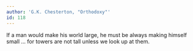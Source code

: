 ```yaml
---
author: 'G.K. Chesterton, "Orthodoxy"'
id: 118
---
```


If a man would make his world large, he must be always making himself small ... for towers are not tall unless we look up at them.